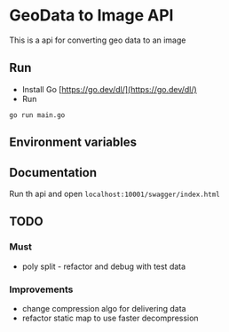 # GeoData to Image API

This is a api for converting geo data to an image

## Run

- Install Go [https://go.dev/dl/](https://go.dev/dl/)
- Run
````shell
go run main.go
````

## Environment variables



## Documentation

Run th api and open ``localhost:10001/swagger/index.html``

## TODO

### Must

- poly split - refactor and debug with test data

### Improvements

- change compression algo for delivering data
- refactor static map to use faster decompression
